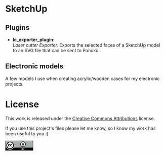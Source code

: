 # SketchUp

## Plugins
- **lc_exporter_plugin:**<br/>*Laser cutter Exporter.* Exports the selected faces of a SketchUp model to an SVG file that can be sent to Ponoko.

## Electronic models
A few models I use when creating acrylic/wooden cases for my electronic projects.

License
=======
This work is released under the [Creative Commons Attributions][1] license.

If you use this project's files please let me know, so I know my work has been useful to you :)

![CC Attribution](docs/CC-BY_icon.png?raw=true)


[1]: https://creativecommons.org/licenses/by/2.0/
